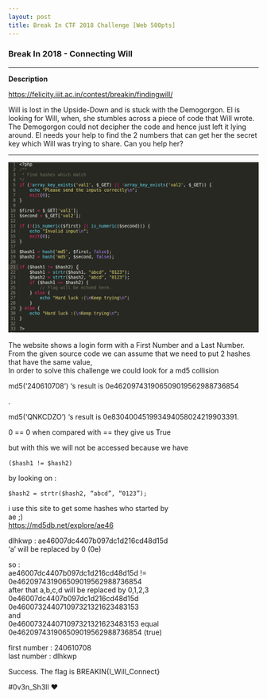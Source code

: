 ```yaml
---
layout: post
title: Break In CTF 2018 Challenge [Web 500pts]
---
```

<h3 id="break-in-2018-connecting-will"><strong>Break In 2018 - Connecting Will</strong></h3>

<hr>

<p><strong>Description</strong></p>

<p><a href="https://felicity.iiit.ac.in/contest/breakin/findingwill/">https://felicity.iiit.ac.in/contest/breakin/findingwill/</a></p>
<p>
Will is lost in the Upside-Down and is stuck with the Demogorgon. El is looking for Will, when, she stumbles across a piece of code that Will wrote. The Demogorgon could not decipher the code and hence just left it lying around. El needs your help to find the 2 numbers that can get her the secret key which Will was trying to share. Can you help her?
</p>

<hr>

<p><img src="https://raw.githubusercontent.com/0xy4hy4/Write-ups/master/2018/breakin-ctf-2018/web/findingwill/findingwill.png" alt="enter image description here" title=""></p>

<p>The website shows a login form with a First Number and a Last Number. From the given source code we can assume that we need to put 2 hashes that have the same value,  <br>
In order to solve this challenge we could look for a md5 collision</p>

<p>md5(‘240610708’) ‘s result is  0e462097431906509019562988736854</p>

<p>.</p>

<p>md5(‘QNKCDZO’) ‘s result is 0e830400451993494058024219903391.</p>

<p>0 == 0 when compared with == they give us True </p>

<p>but with this we will not be accessed because we have </p>

<pre><code>($hash1 != $hash2)
</code></pre>

<p>by looking on : </p>

<pre><code>$hash2 = strtr($hash2, “abcd”, “0123”);</code></pre>

<p>i use this site to get some hashes who started by  <br>
ae ;)  <br>
<a href="https://md5db.net/explore/ae46">https://md5db.net/explore/ae46</a></p>

<p>dlhkwp : ae46007dc4407b097dc1d216cd48d15d <br>
‘a’ will be replaced by 0 (0e)</p>

<p>so :  <br>
ae46007dc4407b097dc1d216cd48d15d != 0e462097431906509019562988736854 <br>
after that a,b,c,d will be replaced by 0,1,2,3 <br>
0e46007dc4407b097dc1d216cd48d15d <br>
0e460073244071097321321623483153 <br>
and  <br>
0e460073244071097321321623483153 equal 0e462097431906509019562988736854 (true)</p>

<p>first number : 240610708 <br>
last number : dlhkwp</p>

<p>Success. The flag is BREAKIN{I_Will_Connect}</p>
<p>#0v3n_Sh3ll ❤</p>

